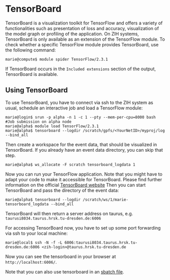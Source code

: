 # TensorBoard

TensorBoard is a visualization toolkit for TensorFlow and offers a variety of functionalities such
as presentation of loss and accuracy, visualization of the model graph or profiling of the
application.
On ZIH systems, TensorBoard is only available as an extension of the TensorFlow module. To check
whether a specific TensorFlow module provides TensorBoard, use the following command:

```console
marie@compute$ module spider TensorFlow/2.3.1
```

If TensorBoard occurs in the `Included extensions` section of the output, TensorBoard is available.

## Using TensorBoard

To use TensorBoard, you have to connect via ssh to the ZIH system as usual, schedule an interactive job and
load a TensorFlow module:

```console
marie@login$ srun -p alpha -n 1 -c 1 --pty --mem-per-cpu=8000 bash   #Job submission on alpha node
marie@alpha$ module load TensorFlow/2.3.1
marie@alpha$ tensorboard --logdir /scratch/gpfs/<YourNetID>/myproj/log --bind_all
```

Then create a workspace for the event data, that should be visualized in TensorBoard. If you already
have an event data directory, you can skip that step.

```console
marie@alpha$ ws_allocate -F scratch tensorboard_logdata 1
```

Now you can run your TensorFlow application. Note that you might have to adapt your code to make it
accessible for TensorBoard. Please find further information on the official [TensorBoard website](https://www.tensorflow.org/tensorboard/get_started)
Then you can start TensorBoard and pass the directory of the event data:

```console
marie@alpha$ tensorboard --logdir /scratch/ws/1/marie-tensorboard_logdata --bind_all
```

TensorBoard will then return a server address on taurus, e.g. `taurusi8034.taurus.hrsk.tu-dresden.de:6006`

For accessing TensorBoard now, you have to set up some port forwarding via ssh to your local
machine:

```console
marie@local$ ssh -N -f -L 6006:taurusi8034.taurus.hrsk.tu-dresden.de:6006 <zih-login>@taurus.hrsk.tu-dresden.de
```

Now you can see the tensorboard in your browser at `http://localhost:6006/`.

Note that you can also use tensorboard in an [sbatch file](../jobs_and_resources/batch_systems.md).
